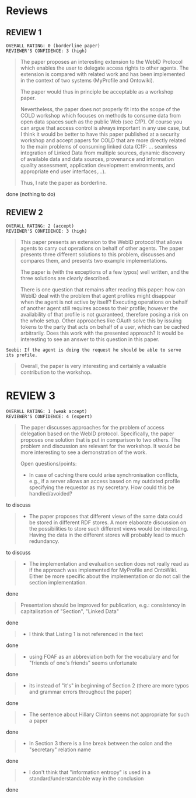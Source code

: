 # Reviews

## REVIEW 1
    OVERALL RATING: 0 (borderline paper)
    REVIEWER'S CONFIDENCE: 3 (high)

> The paper proposes an interesting extension to the WebID Protocol which enables
> the user to delegate access rights to other agents. The extension is compared
> with related work and has been implemented in the context of two systems
> (MyProfile and Ontowiki).
> 
> The paper would thus in principle be acceptable as a workshop paper.
>  
> Nevertheless, the paper does not properly fit into the scope of the COLD
> workshop which focuses on methods to consume data from open data spaces such as
> the public Web (see CfP).  Of course you can argue that access control is
> always important in any use case, but I think it would be better to have this
> paper published at a security workshop and accept papers for COLD that are more
> directly related to the main problems of  consuming linked data (CfP:
> … seamless integration of Linked Data from multiple sources, dynamic discovery
> of available data and data sources, provenance and information quality
> assessment, application development environments, and appropriate end user
> interfaces,…).
> 
> Thus, I rate the paper as borderline.

done (nothing to do)

## REVIEW 2
    OVERALL RATING: 2 (accept)
    REVIEWER'S CONFIDENCE: 3 (high)

> This paper presents an extension to the WebID protocol that allows agents to
> carry out operations on behalf of other agents. The paper presents three
> different solutions to this problem, discusses and compares them, and presents
> two example implementations.
> 
> The paper is (with the exceptions of a few typos) well written, and the three
> solutions are clearly described. 
> 
> There is one question that remains after reading this paper: how can WebID deal
> with the problem that agent profiles might disappear when the agent is not
> active by itself? Executing operations on behalf of another agent still
> requires access to their profile; however the availability of that profile is
> not guaranteed, therefore posing a risk on the whole setup. Other approaches
> like OAuth solve this by issuing tokens to the party that acts on behalf of
> a user, which can be cached arbitrarily. Does this work with the presented
> approach? It would be interesting to see an answer to this question in this
> paper.

    Seebi: If the agent is doing the request he should be able to serve its profile.

> Overall, the paper is very interesting and certainly a valuable contribution to
> the workshop.


# REVIEW 3
    OVERALL RATING: 1 (weak accept)
    REVIEWER'S CONFIDENCE: 4 (expert)

> The paper discusses approaches for the problem of access delegation based on
> the WebID protocol. Specifically, the paper proposes one solution that is put
> in comparison to two others. The problem and discussion are relevant for the
> workshop. It would be more interesting to see a demonstration of the work.
> 
> Open questions/points:
> 
> - In case of caching there could arise synchronisation conflicts, e.g., if a server allows an access based on my outdated profile specifying the requestor as my secretary. How could this be handled/avoided?

to discuss

> - The paper proposes that different views of the same data could be stored in different RDF stores. A more elaborate discussion on the possibilities to store such different views would be interesting. Having the data in the different stores will probably lead to much redundancy.

to discuss

> - The implementation and evaluation section does not really read as if the approach was implemented for MyProfile and OntoWiki. Either be more specific about the implementation or do not call the section implementation.

done

> Presentation should be improved for publication, e.g.: consistency in capitalisation of "Section", "Linked Data"

done

> - I think that Listing 1 is not referenced in the text

done

> - using FOAF as an abbreviation both for the vocabulary and for "friends of one's friends" seems unfortunate

done

> - its instead of "it's" in beginning of Section 2 (there are more typos and grammar errors throughout the paper)

done

> - The sentence about Hillary Clinton seems not appropriate for such a paper

done

> - In Section 3 there is a line break between the colon and the "secretary" relation name

done

> - I don't think that "information entropy" is used in a standard/understandable way in the conclusion

done

